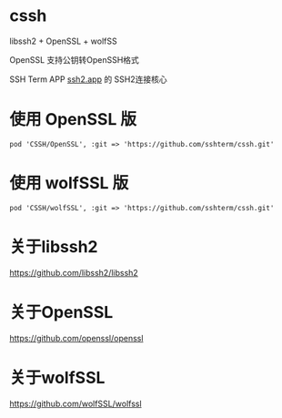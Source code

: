 # cssh
libssh2 + OpenSSL + wolfSS

OpenSSL 支持公钥转OpenSSH格式


SSH Term APP [ssh2.app](https://ssh2.app/) 的 SSH2连接核心

# 使用 OpenSSL 版
```
pod 'CSSH/OpenSSL', :git => 'https://github.com/sshterm/cssh.git'
```
# 使用 wolfSSL 版

```
pod 'CSSH/wolfSSL', :git => 'https://github.com/sshterm/cssh.git'
```

# 关于libssh2

https://github.com/libssh2/libssh2

# 关于OpenSSL

https://github.com/openssl/openssl

# 关于wolfSSL

https://github.com/wolfSSL/wolfssl